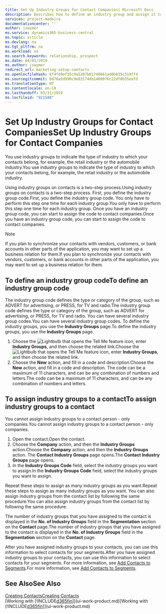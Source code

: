 ```yaml
---
title: Set Up Industry Groups for Contact Companies| Microsoft Docs
description: Describes how to define an industry group and assign it to a contact company, for example, the retail industry or the automobile industry.
services: project-madeira
documentationcenter: ''
author: jswymer
ms.service: dynamics365-business-central
ms.topic: article
ms.devlang: na
ms.tgt_pltfrm: na
ms.workload: na
ms.search.keywords: relationship, prospect
ms.date: 04/01/2019
ms.author: jswymer
redirect_url: marketing-setup-contacts
ms.openlocfilehash: 6f4fd9ef35c9a5287b01740861ad0b835c319ff4
ms.sourcegitcommit: bd78a5d990c9e83174da1409076c22df8b35eafd
ms.translationtype: HT
ms.contentlocale: en-CA
ms.lasthandoff: 03/31/2019
ms.locfileid: "921588"
---
```

# <a name="set-up-industry-groups-for-contact-companies"></a><span data-ttu-id="76800-103">Set Up Industry Groups for Contact Companies</span><span class="sxs-lookup"><span data-stu-id="76800-103">Set Up Industry Groups for Contact Companies</span></span>
<span data-ttu-id="76800-104">You use industry groups to indicate the type of industry to which your contacts belong, for example, the retail industry or the automobile industry.</span><span class="sxs-lookup"><span data-stu-id="76800-104">You use industry groups to indicate the type of industry to which your contacts belong, for example, the retail industry or the automobile industry.</span></span>

<span data-ttu-id="76800-105">Using industry groups on contacts is a two-step process.</span><span class="sxs-lookup"><span data-stu-id="76800-105">Using industry groups on contacts is a two-step process.</span></span> <span data-ttu-id="76800-106">First, you define the industry group code.</span><span class="sxs-lookup"><span data-stu-id="76800-106">First, you define the industry group code.</span></span> <span data-ttu-id="76800-107">You only have to perform this step one time for each industry group.</span><span class="sxs-lookup"><span data-stu-id="76800-107">You only have to perform this step one time for each industry group.</span></span> <span data-ttu-id="76800-108">Once you have an industry group code, you can start to assign the code to contact companies.</span><span class="sxs-lookup"><span data-stu-id="76800-108">Once you have an industry group code, you can start to assign the code to contact companies.</span></span>

> [!NOTE]  
>   <span data-ttu-id="76800-109">If you plan to synchronize your contacts with vendors, customers, or bank accounts in other parts of the application, you may want to set up a business relation for them.</span><span class="sxs-lookup"><span data-stu-id="76800-109">If you plan to synchronize your contacts with vendors, customers, or bank accounts in other parts of the application, you may want to set up a business relation for them.</span></span>

## <a name="to-define-an-industry-group-code"></a><span data-ttu-id="76800-110">To define an industry group code</span><span class="sxs-lookup"><span data-stu-id="76800-110">To define an industry group code</span></span>
<span data-ttu-id="76800-111">The industry group code defines the type or category of the group, such as ADVERT for advertising, or PRESS, for TV and radio.</span><span class="sxs-lookup"><span data-stu-id="76800-111">The industry group code defines the type or category of the group, such as ADVERT for advertising, or PRESS, for TV and radio.</span></span> <span data-ttu-id="76800-112">You can have several industry group codes.</span><span class="sxs-lookup"><span data-stu-id="76800-112">You can have several industry group codes.</span></span> <span data-ttu-id="76800-113">To define the industry groups, you use the **Industry Groups** page.</span><span class="sxs-lookup"><span data-stu-id="76800-113">To define the industry groups, you use the **Industry Groups** page.</span></span>

1. <span data-ttu-id="76800-114">Choose the ![Lightbulb that opens the Tell Me feature](media/ui-search/search_small.png "Tell me what you want to do") icon, enter **Industry Groups**, and then choose the related link.</span><span class="sxs-lookup"><span data-stu-id="76800-114">Choose the ![Lightbulb that opens the Tell Me feature](media/ui-search/search_small.png "Tell me what you want to do") icon, enter **Industry Groups**, and then choose the related link.</span></span>
2. <span data-ttu-id="76800-115">Choose the **New** action, and fill in a code and description.</span><span class="sxs-lookup"><span data-stu-id="76800-115">Choose the **New** action, and fill in a code and description.</span></span> <span data-ttu-id="76800-116">The code can be a maximum of 11 characters, and can be any combination of numbers and letters.</span><span class="sxs-lookup"><span data-stu-id="76800-116">The code can be a maximum of 11 characters, and can be any combination of numbers and letters.</span></span>

## <a name="AssignIndustryGroupContact"></a> <span data-ttu-id="76800-117">To assign industry groups to a contact</span><span class="sxs-lookup"><span data-stu-id="76800-117">To assign industry groups to a contact</span></span>
<span data-ttu-id="76800-118">You cannot assign industry groups to a contact person - only companies.</span><span class="sxs-lookup"><span data-stu-id="76800-118">You cannot assign industry groups to a contact person - only companies.</span></span>

1. <span data-ttu-id="76800-119">Open the contact.</span><span class="sxs-lookup"><span data-stu-id="76800-119">Open the contact.</span></span>
2. <span data-ttu-id="76800-120">Choose the **Company** action, and then the **Industry Groups** action.</span><span class="sxs-lookup"><span data-stu-id="76800-120">Choose the **Company** action, and then the **Industry Groups** action.</span></span> <span data-ttu-id="76800-121">The **Contact Industry Groups** page opens.</span><span class="sxs-lookup"><span data-stu-id="76800-121">The **Contact Industry Groups** page opens.</span></span>
3. <span data-ttu-id="76800-122">In the **Industry Groups Code** field, select the industry groups you want to assign.</span><span class="sxs-lookup"><span data-stu-id="76800-122">In the **Industry Groups Code** field, select the industry groups you want to assign.</span></span>

<span data-ttu-id="76800-123">Repeat these steps to assign as many industry groups as you want.</span><span class="sxs-lookup"><span data-stu-id="76800-123">Repeat these steps to assign as many industry groups as you want.</span></span> <span data-ttu-id="76800-124">You can also assign industry groups from the contact list by following the same procedure.</span><span class="sxs-lookup"><span data-stu-id="76800-124">You can also assign industry groups from the contact list by following the same procedure.</span></span>

<span data-ttu-id="76800-125">The number of industry groups that you have assigned to the contact is displayed in the **No. of Industry Groups** field in the **Segmentation** section on the **Contact** page.</span><span class="sxs-lookup"><span data-stu-id="76800-125">The number of industry groups that you have assigned to the contact is displayed in the **No. of Industry Groups** field in the **Segmentation** section on the **Contact** page.</span></span>

<span data-ttu-id="76800-126">After you have assigned industry groups to your contacts, you can use this information to select contacts for your segments.</span><span class="sxs-lookup"><span data-stu-id="76800-126">After you have assigned industry groups to your contacts, you can use this information to select contacts for your segments.</span></span> <span data-ttu-id="76800-127">For more information, see [Add Contacts to Segments](marketing-add-contact-segment.md).</span><span class="sxs-lookup"><span data-stu-id="76800-127">For more information, see [Add Contacts to Segments](marketing-add-contact-segment.md).</span></span>

## <a name="see-also"></a><span data-ttu-id="76800-128">See Also</span><span class="sxs-lookup"><span data-stu-id="76800-128">See Also</span></span>
[<span data-ttu-id="76800-129">Creating Contacts</span><span class="sxs-lookup"><span data-stu-id="76800-129">Creating Contacts</span></span>](marketing-create-contact-companies.md)  
<span data-ttu-id="76800-130">[Working with [!INCLUDE[d365fin](includes/d365fin_md.md)]](ui-work-product.md)</span><span class="sxs-lookup"><span data-stu-id="76800-130">[Working with [!INCLUDE[d365fin](includes/d365fin_md.md)]](ui-work-product.md)</span></span>
